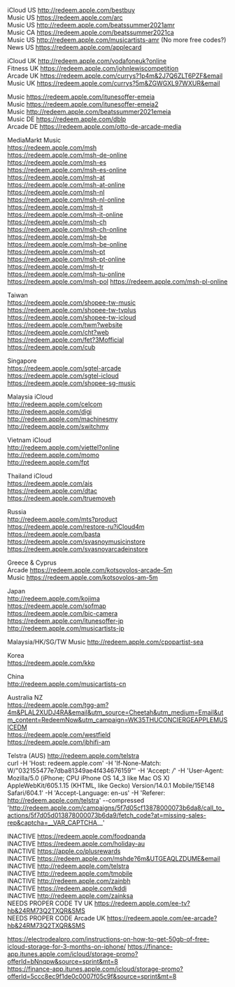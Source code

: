 iCloud US http://redeem.apple.com/bestbuy  
Music US https://redeem.apple.com/arc  
Music US http://redeem.apple.com/beatssummer2021amr  
Music CA https://redeem.apple.com/beatssummer2021ca    
Music US http://redeem.apple.com/musicartists-amr  (No more free codes?)  
News US https://redeem.apple.com/applecard  

iCloud UK http://redeem.apple.com/vodafoneuk?online  
Fitness UK https://redeem.apple.com/johnlewiscompetition  
Arcade UK https://redeem.apple.com/currys?1p4m&2J7Q6ZLT6PZF&email  
Music UK https://redeem.apple.com/currys?5m&ZGWGXL97WXUR&email  

Music https://redeem.apple.com/itunesoffer-emeia  
Music https://redeem.apple.com/itunesoffer-emeia2    
Music http://redeem.apple.com/beatssummer2021emeia  
Music DE https://redeem.apple.com/dblp   
Arcade DE https://redeem.apple.com/otto-de-arcade-media  

MediaMarkt Music  
https://redeem.apple.com/msh  
https://redeem.apple.com/msh-de-online  
https://redeem.apple.com/msh-es  
https://redeem.apple.com/msh-es-online  
https://redeem.apple.com/msh-at  
https://redeem.apple.com/msh-at-online  
https://redeem.apple.com/msh-nl  
https://redeem.apple.com/msh-nl-online  
https://redeem.apple.com/msh-it  
https://redeem.apple.com/msh-it-online  
https://redeem.apple.com/msh-ch  
https://redeem.apple.com/msh-ch-online  
https://redeem.apple.com/msh-be  
https://redeem.apple.com/msh-be-online  
https://redeem.apple.com/msh-pt  
https://redeem.apple.com/msh-pt-online  
https://redeem.apple.com/msh-tr  
https://redeem.apple.com/msh-tu-online  
https://redeem.apple.com/msh-pol
https://redeem.apple.com/msh-pl-online  

Taiwan  
https://redeem.apple.com/shopee-tw-music  
https://redeem.apple.com/shopee-tw-tvplus  
https://redeem.apple.com/shopee-tw-icloud  
https://redeem.apple.com/twm?website  
https://redeem.apple.com/cht?web  
https://redeem.apple.com/fet?3Mofficial  
https://redeem.apple.com/cub

Singapore  
https://redeem.apple.com/sgtel-arcade  
https://redeem.apple.com/sgtel-icloud  
https://redeem.apple.com/shopee-sg-music  

Malaysia iCloud  
http://redeem.apple.com/celcom  
http://redeem.apple.com/digi  
http://redeem.apple.com/machinesmy  
http://redeem.apple.com/switchmy  

Vietnam iCloud  
http://redeem.apple.com/viettel?online  
http://redeem.apple.com/momo  
http://redeem.apple.com/fpt  

Thailand iCloud  
https://redeem.apple.com/ais  
https://redeem.apple.com/dtac  
https://redeem.apple.com/truemoveh  

Russia  
http://redeem.apple.com/mts?product  
https://redeem.apple.com/restore-ru?iCloud4m  
https://redeem.apple.com/basta  
https://redeem.apple.com/svasnoymusicinstore
https://redeem.apple.com/svasnoyarcadeinstore

Greece & Cyprus  
Arcade https://redeem.apple.com/kotsovolos-arcade-5m  
Music https://redeem.apple.com/kotsovolos-am-5m  

Japan  
http://redeem.apple.com/kojima  
https://redeem.apple.com/sofmap  
https://redeem.apple.com/bic-camera  
https://redeem.apple.com/itunesoffer-jp  
http://redeem.apple.com/musicartists-jp  

Malaysia/HK/SG/TW Music
http://redeem.apple.com/cpopartist-sea  

Korea  
https://redeem.apple.com/kkp  

China  
http://redeem.apple.com/musicartists-cn  

Australia NZ  
https://redeem.apple.com/tgg-am?4m&PLAL2XUDJ4RA&email&utm_source=Cheetah&utm_medium=Email&utm_content=RedeemNow&utm_campaign=WK35THUCONCIERGEAPPLEMUSICEDM  
https://redeem.apple.com/westfield  
https://redeem.apple.com/jbhifi-am  

Telstra (AUS) http://redeem.apple.com/telstra  
curl -H 'Host: redeem.apple.com' -H 'If-None-Match: W/"032155477e7dba81349ae4f434676159"' -H 'Accept: */*' -H 'User-Agent: Mozilla/5.0 (iPhone; CPU iPhone OS 14_3 like Mac OS X) AppleWebKit/605.1.15 (KHTML, like Gecko) Version/14.0.1 Mobile/15E148 Safari/604.1' -H 'Accept-Language: en-us' -H 'Referer: http://redeem.apple.com/telstra' --compressed 'http://redeem.apple.com/campaigns/5f7d05cf13878000073b6da8/call_to_actions/5f7d05d013878000073b6da9/fetch_code?at=missing-sales-rep&captcha=__VAR_CAPTCHA__'  



INACTIVE https://redeem.apple.com/foodpanda  
INACTIVE https://redeem.apple.com/holiday-au  
INACTIVE https://apple.co/plusrewards  
INACTIVE https://redeem.apple.com/mshde?6m&UTGEAQLZDUME&email  
INACTIVE http://redeem.apple.com/telstra  
INACTIVE http://redeem.apple.com/tmobile  
INACTIVE http://redeem.apple.com/zainbh  
INACTIVE https://redeem.apple.com/kddi  
INACTIVE http://redeem.apple.com/zainksa  
NEEDS PROPER CODE TV UK https://redeem.apple.com/ee-tv?hb&24RM73Q2TXQR&SMS  
NEEDS PROPER CODE Arcade UK https://redeem.apple.com/ee-arcade?hb&24RM73Q2TXQR&SMS  

https://electrodealpro.com/instructions-on-how-to-get-50gb-of-free-icloud-storage-for-3-months-on-iphone/ 
https://finance-app.itunes.apple.com/icloud/storage-promo?offerId=bNnqpw&source=sprint&mt=8  
https://finance-app.itunes.apple.com/icloud/storage-promo?offerId=5ccc8ec9f1de0c0007f05c9f&source=sprint&mt=8  
